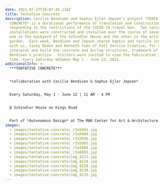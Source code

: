 ```yaml
---
date: 2021-07-27T20:07:45.118Z
title: Tentative Concrete
description: Cecilie Bendixen and Sophus Ejler Jepsen's project *TENTATIVE
  CONCRETE* is a durational performance of translation and construction,
  responding to the restrictions of the COIVD-19 travel ban.  Two concrete
  installations were constructed and installed over the course of seven weeks,
  one in the backyard of the Schindler House and the other in the artists' own
  garden.  Each week, Bendixen and Jepsen shared haptic and tactile instructions
  with us, Casey Baden and Kenneth Yuen of Full Service Creative, for us to
  interpret and build the concrete and burlap structures, trademark of
  Bendixen's practice.  Visitors were invited to view the fabrication in real
  time, every Saturday between May 1 - June 12, 2021.
additionalInfo: >-
  ***TENTATIVE CONCRETE***


  *collaboration with Cecilie Bendixen & Sophus Ejler Jepsen*


  Every Saturday, May 1 - June 12 | 11 AM - 4 PM


  @ Schindler House on Kings Road


  Part of *Autonomous Design* at The MAK Center for Art & Architecture, May 1 - September 12, 2021
images:
  - images/tentative-concrete/_r3a5891.jpg
  - images/tentative-concrete/_r3a5909.jpg
  - images/tentative-concrete/_r3a5936.jpg
  - images/tentative-concrete/_r3a5965.jpg
  - images/tentative-concrete/_r3a5984.jpg
  - images/tentative-concrete/_r3a6055.jpg
  - images/tentative-concrete/img_8223.jpg
  - images/tentative-concrete/img_8224.jpg
  - images/tentative-concrete/img_8228.jpg
  - images/tentative-concrete/img_8230.jpg
  - images/tentative-concrete/img_8235.jpg
---
```

